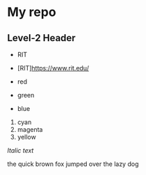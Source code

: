 # My repo

## Level-2 Header

- RIT
- [RIT]https://www.rit.edu/

- red
- green
- blue

1. cyan
2. magenta
3. yellow

*Italic text*


the quick brown fox jumped over the lazy dog
